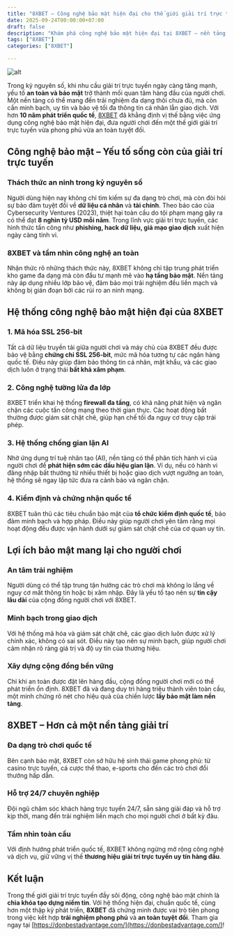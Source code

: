 ```yaml
---
title: "8XBET – Công nghệ bảo mật hiện đại cho thế giới giải trí trực tuyến"
date: 2025-09-24T00:00:00+07:00
draft: false
description: "Khám phá công nghệ bảo mật hiện đại tại 8XBET – nền tảng giải trí trực tuyến an toàn, minh bạch, mang đến trải nghiệm liền mạch cho người chơi toàn cầu."
tags: ["8XBET"]
categories: ["8XBET"]

---
```

![alt](https://i.postimg.cc/ZnnqQ5Mb/donbestadvantagecom1.jpg)


Trong kỷ nguyên số, khi nhu cầu giải trí trực tuyến ngày càng tăng mạnh, yếu tố **an toàn và bảo mật** trở thành mối quan tâm hàng đầu của người chơi. Một nền tảng có thể mang đến trải nghiệm đa dạng thôi chưa đủ, mà còn cần minh bạch, uy tín và bảo vệ tối đa thông tin cá nhân lẫn giao dịch. Với hơn **10 năm phát triển quốc tế**, [8XBET](https://donbestadvantage.com/) đã khẳng định vị thế bằng việc ứng dụng công nghệ bảo mật hiện đại, đưa người chơi đến một thế giới giải trí trực tuyến vừa phong phú vừa an toàn tuyệt đối.

  

## Công nghệ bảo mật – Yếu tố sống còn của giải trí trực tuyến

### Thách thức an ninh trong kỷ nguyên số

Người dùng hiện nay không chỉ tìm kiếm sự đa dạng trò chơi, mà còn đòi hỏi sự bảo đảm tuyệt đối về **dữ liệu cá nhân** và **tài chính**. Theo báo cáo của Cybersecurity Ventures (2023), thiệt hại toàn cầu do tội phạm mạng gây ra có thể đạt **8 nghìn tỷ USD mỗi năm**. Trong lĩnh vực giải trí trực tuyến, các hình thức tấn công như **phishing, hack dữ liệu, giả mạo giao dịch** xuất hiện ngày càng tinh vi.

### 8XBET và tầm nhìn công nghệ an toàn

Nhận thức rõ những thách thức này, 8XBET không chỉ tập trung phát triển kho game đa dạng mà còn đầu tư mạnh mẽ vào **hạ tầng bảo mật**. Nền tảng này áp dụng nhiều lớp bảo vệ, đảm bảo mọi trải nghiệm đều liền mạch và không bị gián đoạn bởi các rủi ro an ninh mạng.

  

## Hệ thống công nghệ bảo mật hiện đại của 8XBET

### 1\. Mã hóa SSL 256-bit

Tất cả dữ liệu truyền tải giữa người chơi và máy chủ của 8XBET đều được bảo vệ bằng **chứng chỉ SSL 256-bit**, mức mã hóa tương tự các ngân hàng quốc tế. Điều này giúp đảm bảo thông tin cá nhân, mật khẩu, và các giao dịch luôn ở trạng thái **bất khả xâm phạm**.

### 2\. Công nghệ tường lửa đa lớp

8XBET triển khai hệ thống **firewall đa tầng**, có khả năng phát hiện và ngăn chặn các cuộc tấn công mạng theo thời gian thực. Các hoạt động bất thường được giám sát chặt chẽ, giúp hạn chế tối đa nguy cơ truy cập trái phép.

### 3\. Hệ thống chống gian lận AI

Nhờ ứng dụng trí tuệ nhân tạo (AI), nền tảng có thể phân tích hành vi của người chơi để **phát hiện sớm các dấu hiệu gian lận**. Ví dụ, nếu có hành vi đăng nhập bất thường từ nhiều thiết bị hoặc giao dịch vượt ngưỡng an toàn, hệ thống sẽ ngay lập tức đưa ra cảnh báo và ngăn chặn.

### 4\. Kiểm định và chứng nhận quốc tế

8XBET tuân thủ các tiêu chuẩn bảo mật của **tổ chức kiểm định quốc tế**, bảo đảm minh bạch và hợp pháp. Điều này giúp người chơi yên tâm rằng mọi hoạt động đều được vận hành dưới sự giám sát chặt chẽ của cơ quan uy tín.

  

## Lợi ích bảo mật mang lại cho người chơi

### An tâm trải nghiệm

Người dùng có thể tập trung tận hưởng các trò chơi mà không lo lắng về nguy cơ mất thông tin hoặc bị xâm nhập. Đây là yếu tố tạo nên sự **tin cậy lâu dài** của cộng đồng người chơi với 8XBET.

### Minh bạch trong giao dịch

Với hệ thống mã hóa và giám sát chặt chẽ, các giao dịch luôn được xử lý chính xác, không có sai sót. Điều này tạo nên sự minh bạch, giúp người chơi cảm nhận rõ ràng giá trị và độ uy tín của thương hiệu.

### Xây dựng cộng đồng bền vững

Chỉ khi an toàn được đặt lên hàng đầu, cộng đồng người chơi mới có thể phát triển ổn định. 8XBET đã và đang duy trì hàng triệu thành viên toàn cầu, một minh chứng rõ nét cho hiệu quả của chiến lược **lấy bảo mật làm nền tảng**.

  

## 8XBET – Hơn cả một nền tảng giải trí

### Đa dạng trò chơi quốc tế

Bên cạnh bảo mật, 8XBET còn sở hữu hệ sinh thái game phong phú: từ casino trực tuyến, cá cược thể thao, e-sports cho đến các trò chơi đổi thưởng hấp dẫn.

### Hỗ trợ 24/7 chuyên nghiệp

Đội ngũ chăm sóc khách hàng trực tuyến 24/7, sẵn sàng giải đáp và hỗ trợ kịp thời, mang đến trải nghiệm liền mạch cho mọi người chơi ở bất kỳ đâu.

### Tầm nhìn toàn cầu

Với định hướng phát triển quốc tế, 8XBET không ngừng mở rộng công nghệ và dịch vụ, giữ vững vị thế **thương hiệu giải trí trực tuyến uy tín hàng đầu**.

  

## Kết luận

Trong thế giới giải trí trực tuyến đầy sôi động, công nghệ bảo mật chính là **chìa khóa tạo dựng niềm tin**. Với hệ thống hiện đại, chuẩn quốc tế, cùng hơn một thập kỷ phát triển, **8XBET** đã chứng minh được vai trò tiên phong trong việc kết hợp **trải nghiệm phong phú** và **an toàn tuyệt đối**. Tham gia ngay tại [https://donbestadvantage.com/](https://donbestadvantage.com/)!